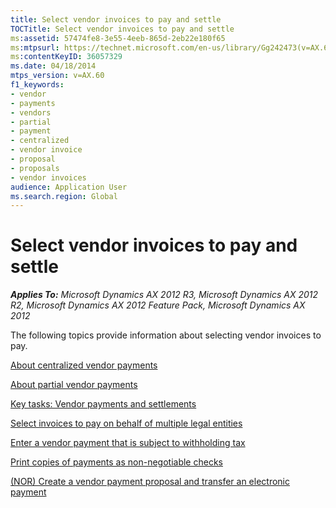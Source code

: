 ```yaml
---
title: Select vendor invoices to pay and settle
TOCTitle: Select vendor invoices to pay and settle
ms:assetid: 57474fe8-3e55-4eeb-865d-2eb22e180f65
ms:mtpsurl: https://technet.microsoft.com/en-us/library/Gg242473(v=AX.60)
ms:contentKeyID: 36057329
ms.date: 04/18/2014
mtps_version: v=AX.60
f1_keywords:
- vendor
- payments
- vendors
- partial
- payment
- centralized
- vendor invoice
- proposal
- proposals
- vendor invoices
audience: Application User
ms.search.region: Global
---
```


# Select vendor invoices to pay and settle 


_**Applies To:** Microsoft Dynamics AX 2012 R3, Microsoft Dynamics AX 2012 R2, Microsoft Dynamics AX 2012 Feature Pack, Microsoft Dynamics AX 2012_

The following topics provide information about selecting vendor invoices to pay.

[About centralized vendor payments](about-centralized-vendor-payments.md)

[About partial vendor payments](about-partial-vendor-payments.md)

[Key tasks: Vendor payments and settlements](key-tasks-vendor-payments-and-settlements.md)

[Select invoices to pay on behalf of multiple legal entities](select-invoices-to-pay-on-behalf-of-multiple-legal-entities.md)

[Enter a vendor payment that is subject to withholding tax](enter-a-vendor-payment-that-is-subject-to-withholding-tax.md)

[Print copies of payments as non-negotiable checks](print-copies-of-payments-as-non-negotiable-checks.md)

[(NOR) Create a vendor payment proposal and transfer an electronic payment](nor-create-a-vendor-payment-proposal-and-transfer-an-electronic-payment.md)

  


